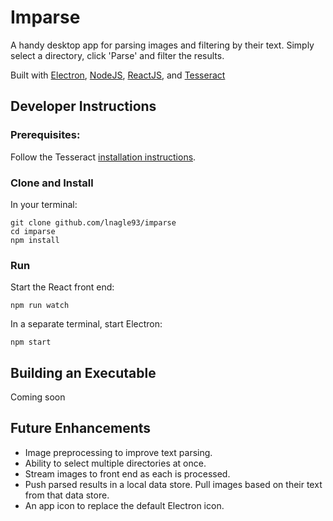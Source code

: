 Imparse
=======

A handy desktop app for parsing images and filtering by their text. Simply
select a directory, click 'Parse' and filter the results.

Built with [Electron](https://electron.atom.io/), [NodeJS](https://nodejs.org), [ReactJS](https://facebook.github.io/react/), and [Tesseract](https://github.com/tesseract-ocr/tesseract)



Developer Instructions
----------------------

### Prerequisites:

Follow the Tesseract [installation instructions](https://github.com/tesseract-ocr/tesseract#installing-tesseract).

### Clone and Install

In your terminal:
```
git clone github.com/lnagle93/imparse
cd imparse
npm install
```

### Run

Start the React front end:
```
npm run watch
```

In a separate terminal, start Electron:
```
npm start
```


Building an Executable
----------------------

Coming soon


Future Enhancements
-------------------

* Image preprocessing to improve text parsing.
* Ability to select multiple directories at once.
* Stream images to front end as each is processed.
* Push parsed results in a local data store. Pull images based on their text from
  that data store.
* An app icon to replace the default Electron icon.
